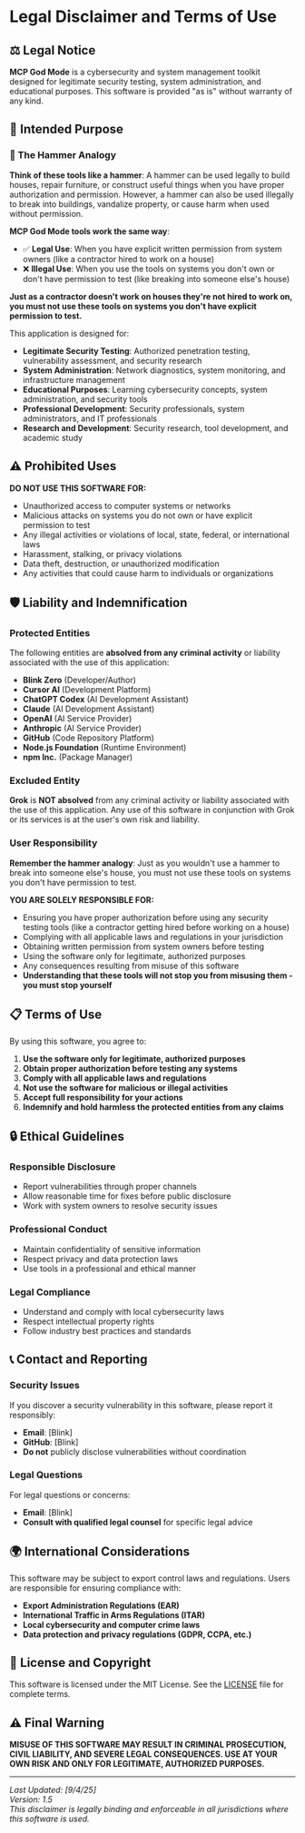 # Legal Disclaimer and Terms of Use

## ⚖️ Legal Notice

**MCP God Mode** is a cybersecurity and system management toolkit designed for legitimate security testing, system administration, and educational purposes. This software is provided "as is" without warranty of any kind.

## 🎯 Intended Purpose

### 🔨 The Hammer Analogy

**Think of these tools like a hammer**: A hammer can be used legally to build houses, repair furniture, or construct useful things when you have proper authorization and permission. However, a hammer can also be used illegally to break into buildings, vandalize property, or cause harm when used without permission.

**MCP God Mode tools work the same way**:
- ✅ **Legal Use**: When you have explicit written permission from system owners (like a contractor hired to work on a house)
- ❌ **Illegal Use**: When you use the tools on systems you don't own or don't have permission to test (like breaking into someone else's house)

**Just as a contractor doesn't work on houses they're not hired to work on, you must not use these tools on systems you don't have explicit permission to test.**

This application is designed for:

- **Legitimate Security Testing**: Authorized penetration testing, vulnerability assessment, and security research
- **System Administration**: Network diagnostics, system monitoring, and infrastructure management
- **Educational Purposes**: Learning cybersecurity concepts, system administration, and security tools
- **Professional Development**: Security professionals, system administrators, and IT professionals
- **Research and Development**: Security research, tool development, and academic study

## ⚠️ Prohibited Uses

**DO NOT USE THIS SOFTWARE FOR:**

- Unauthorized access to computer systems or networks
- Malicious attacks on systems you do not own or have explicit permission to test
- Any illegal activities or violations of local, state, federal, or international laws
- Harassment, stalking, or privacy violations
- Data theft, destruction, or unauthorized modification
- Any activities that could cause harm to individuals or organizations

## 🛡️ Liability and Indemnification

### Protected Entities

The following entities are **absolved from any criminal activity** or liability associated with the use of this application:

- **Blink Zero** (Developer/Author)
- **Cursor AI** (Development Platform)
- **ChatGPT Codex** (AI Development Assistant)
- **Claude** (AI Development Assistant)
- **OpenAI** (AI Service Provider)
- **Anthropic** (AI Service Provider)
- **GitHub** (Code Repository Platform)
- **Node.js Foundation** (Runtime Environment)
- **npm Inc.** (Package Manager)

### Excluded Entity

**Grok** is **NOT absolved** from any criminal activity or liability associated with the use of this application. Any use of this software in conjunction with Grok or its services is at the user's own risk and liability.

### User Responsibility

**Remember the hammer analogy**: Just as you wouldn't use a hammer to break into someone else's house, you must not use these tools on systems you don't have permission to test.

**YOU ARE SOLELY RESPONSIBLE FOR:**

- Ensuring you have proper authorization before using any security testing tools (like a contractor getting hired before working on a house)
- Complying with all applicable laws and regulations in your jurisdiction
- Obtaining written permission from system owners before testing
- Using the software only for legitimate, authorized purposes
- Any consequences resulting from misuse of this software
- **Understanding that these tools will not stop you from misusing them - you must stop yourself**

## 📋 Terms of Use

By using this software, you agree to:

1. **Use the software only for legitimate, authorized purposes**
2. **Obtain proper authorization before testing any systems**
3. **Comply with all applicable laws and regulations**
4. **Not use the software for malicious or illegal activities**
5. **Accept full responsibility for your actions**
6. **Indemnify and hold harmless the protected entities from any claims**

## 🔒 Ethical Guidelines

### Responsible Disclosure
- Report vulnerabilities through proper channels
- Allow reasonable time for fixes before public disclosure
- Work with system owners to resolve security issues

### Professional Conduct
- Maintain confidentiality of sensitive information
- Respect privacy and data protection laws
- Use tools in a professional and ethical manner

### Legal Compliance
- Understand and comply with local cybersecurity laws
- Respect intellectual property rights
- Follow industry best practices and standards

## 📞 Contact and Reporting

### Security Issues
If you discover a security vulnerability in this software, please report it responsibly:
- **Email**: [Blink]
- **GitHub**: [Blink]
- **Do not** publicly disclose vulnerabilities without coordination

### Legal Questions
For legal questions or concerns:
- **Email**: [Blink]
- **Consult with qualified legal counsel** for specific legal advice

## 🌍 International Considerations

This software may be subject to export control laws and regulations. Users are responsible for ensuring compliance with:

- **Export Administration Regulations (EAR)**
- **International Traffic in Arms Regulations (ITAR)**
- **Local cybersecurity and computer crime laws**
- **Data protection and privacy regulations (GDPR, CCPA, etc.)**

## 📄 License and Copyright

This software is licensed under the MIT License. See the [LICENSE](../LICENSE) file for complete terms.

## ⚠️ Final Warning

**MISUSE OF THIS SOFTWARE MAY RESULT IN CRIMINAL PROSECUTION, CIVIL LIABILITY, AND SEVERE LEGAL CONSEQUENCES. USE AT YOUR OWN RISK AND ONLY FOR LEGITIMATE, AUTHORIZED PURPOSES.**

---

*Last Updated: [9/4/25]*  
*Version: 1.5*  
*This disclaimer is legally binding and enforceable in all jurisdictions where this software is used.*
